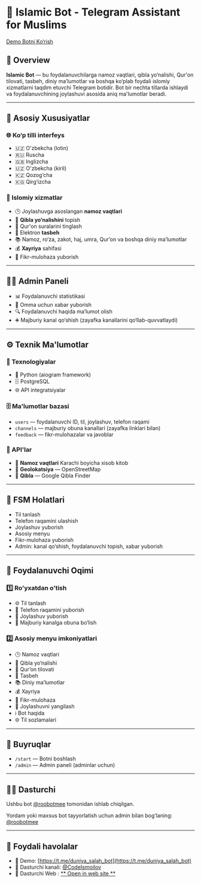 # 🌙 Islamic Bot - Telegram Assistant for Muslims

[Demo Botni Ko‘rish](https://t.me/duniya_salah_bot)

## 📱 Overview

**Islamic Bot** — bu foydalanuvchilarga namoz vaqtlari, qibla yo‘nalishi, Qur'on tilovati, tasbeh, diniy ma’lumotlar va boshqa ko‘plab foydali islomiy xizmatlarni taqdim etuvchi Telegram botidir. Bot bir nechta tillarda ishlaydi va foydalanuvchining joylashuvi asosida aniq ma'lumotlar beradi.

---

## 🌟 Asosiy Xususiyatlar

### 🌐 Ko‘p tilli interfeys

- 🇺🇿 O'zbekcha (lotin)
- 🇷🇺 Ruscha
- 🇬🇧 Inglizcha
- 🇺🇿 O'zbekcha (kiril)
- 🇰🇿 Qozog‘cha
- 🇰🇬 Qirg‘izcha

### 🕌 Islomiy xizmatlar

- 🕒 Joylashuvga asoslangan **namoz vaqtlari**
- 🧭 **Qibla yo‘nalishini** topish
- 📖 Qur'on suralarini tinglash
- 📿 Elektron **tasbeh**
- 📚 Namoz, ro‘za, zakot, haj, umra, Qur’on va boshqa diniy ma’lumotlar
- 💰 **Xayriya** sahifasi
- 📝 Fikr-mulohaza yuborish

---

## 👨‍💼 Admin Paneli

- 📊 Foydalanuvchi statistikasi
- 📨 Omma uchun xabar yuborish
- 🔍 Foydalanuvchi haqida ma’lumot olish
- ➕ Majburiy kanal qo‘shish (zayafka kanallarini qo‘llab-quvvatlaydi)

---

## ⚙️ Texnik Ma'lumotlar

### 🧩 Texnologiyalar

- 🐍 Python (aiogram framework)
- 🗄️ PostgreSQL
- 🌐 API integratsiyalar 

### 🗄️ Ma'lumotlar bazasi

- `users` — foydalanuvchi ID, til, joylashuv, telefon raqami
- `channels` — majburiy obuna kanallari (zayafka linklari bilan)
- `feedback` — fikr-mulohazalar va javoblar

### 📡 API'lar

- 🕌 **Namoz vaqtlari** Karachi boyicha xisob kitob 
- 📍 **Geolokatsiya** — OpenStreetMap
- 🧭 **Qibla** — Google Qibla Finder

---

## 🔄 FSM Holatlari

- Til tanlash
- Telefon raqamini ulashish
- Joylashuv yuborish
- Asosiy menyu
- Fikr-mulohaza yuborish
- Admin: kanal qo‘shish, foydalanuvchi topish, xabar yuborish

---

## 📲 Foydalanuvchi Oqimi

### 1️⃣ Ro'yxatdan o'tish

- 🌐 Til tanlash
- 📱 Telefon raqamini yuborish
- 📍 Joylashuv yuborish
- 🔗 Majburiy kanalga obuna bo‘lish

### 2️⃣ Asosiy menyu imkoniyatlari

- 🕒 Namoz vaqtlari
- 🧭 Qibla yo‘nalishi
- 📖 Qur’on tilovati
- 📿 Tasbeh
- 📚 Diniy ma’lumotlar
- 💰 Xayriya
- 📝 Fikr-mulohaza
- 📍 Joylashuvni yangilash
- ℹ️ Bot haqida
- 🌐 Til sozlamalari

---

## 💬 Buyruqlar

- `/start` — Botni boshlash
- `/admin` — Admin paneli (adminlar uchun)

---

## 🧑‍💻 Dasturchi

Ushbu bot [@roobotmee](https://t.me/roobotmee) tomonidan ishlab chiqilgan.

Yordam yoki maxsus bot tayyorlatish uchun admin bilan bog‘laning: [@roobotmee](https://t.me/roobotmee)

---

## 🔗 Foydali havolalar

- 📌 Demo: [https://t.me/duniya_salah_bot](https://t.me/duniya_salah_bot)
- 📢 Dasturchi kanali: [@CodeIsmoilov](https://t.me/CodeIsmoilov)
- 📢 Dasturchi Web : [** Open in web site **](https://roobotmee.uz)
